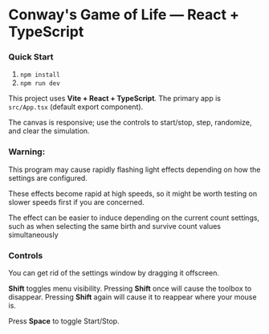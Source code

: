 # Conway's Game of Life — React + TypeScript

### Quick Start

1. `npm install`  
2. `npm run dev`

This project uses **Vite + React + TypeScript**. The primary app is `src/App.tsx` (default export component).  

The canvas is responsive; use the controls to start/stop, step, randomize, and clear the simulation.

### Warning: 

This program may cause rapidly flashing light effects depending on how the settings are configured. 

These effects become rapid at high speeds, so it might be worth testing on slower speeds first if you are concerned. 

The effect can be easier to induce depending on the current count settings, such as when selecting the same birth and survive count values simultaneously

### Controls

You can get rid of the settings window by dragging it offscreen.  

**Shift** toggles menu visibility. Pressing **Shift** once will cause the toolbox to disappear. Pressing **Shift** again will cause it to reappear where your mouse is.

Press **Space** to toggle Start/Stop.
